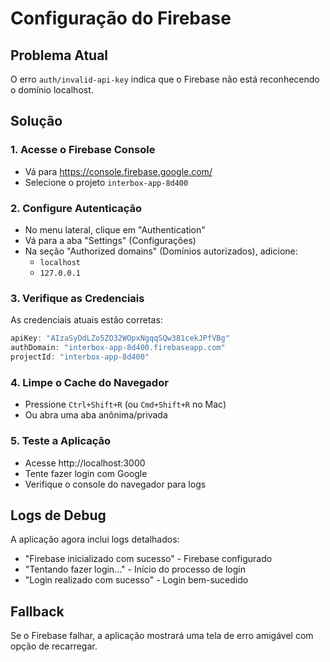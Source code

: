 # Configuração do Firebase

## Problema Atual
O erro `auth/invalid-api-key` indica que o Firebase não está reconhecendo o domínio localhost.

## Solução

### 1. Acesse o Firebase Console
- Vá para https://console.firebase.google.com/
- Selecione o projeto `interbox-app-8d400`

### 2. Configure Autenticação
- No menu lateral, clique em "Authentication"
- Vá para a aba "Settings" (Configurações)
- Na seção "Authorized domains" (Domínios autorizados), adicione:
  - `localhost`
  - `127.0.0.1`

### 3. Verifique as Credenciais
As credenciais atuais estão corretas:
```javascript
apiKey: "AIzaSyDdLZo5ZO32WOpxNgqqSQw381cekJPfVBg"
authDomain: "interbox-app-8d400.firebaseapp.com"
projectId: "interbox-app-8d400"
```

### 4. Limpe o Cache do Navegador
- Pressione `Ctrl+Shift+R` (ou `Cmd+Shift+R` no Mac)
- Ou abra uma aba anônima/privada

### 5. Teste a Aplicação
- Acesse http://localhost:3000
- Tente fazer login com Google
- Verifique o console do navegador para logs

## Logs de Debug
A aplicação agora inclui logs detalhados:
- "Firebase inicializado com sucesso" - Firebase configurado
- "Tentando fazer login..." - Início do processo de login
- "Login realizado com sucesso" - Login bem-sucedido

## Fallback
Se o Firebase falhar, a aplicação mostrará uma tela de erro amigável com opção de recarregar. 